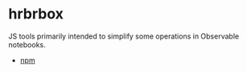 # hrbrbox

JS tools primarily intended to simplify some operations in Observable notebooks.

- [npm](https://www.npmjs.com/package/hrbrbox?activeTab=readme)